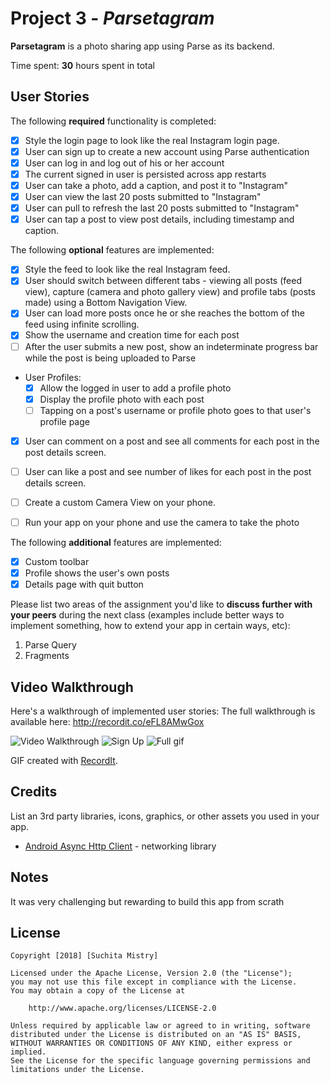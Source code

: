 # Project 3 - *Parsetagram*

**Parsetagram** is a photo sharing app using Parse as its backend.

Time spent: **30** hours spent in total

## User Stories

The following **required** functionality is completed:

- [x] Style the login page to look like the real Instagram login page.
- [x] User can sign up to create a new account using Parse authentication
- [x] User can log in and log out of his or her account
- [x] The current signed in user is persisted across app restarts
- [x] User can take a photo, add a caption, and post it to "Instagram"
- [x] User can view the last 20 posts submitted to "Instagram"
- [x] User can pull to refresh the last 20 posts submitted to "Instagram"
- [x] User can tap a post to view post details, including timestamp and caption.

The following **optional** features are implemented:

- [x] Style the feed to look like the real Instagram feed.
- [x] User should switch between different tabs - viewing all posts (feed view), capture (camera and photo gallery view) and profile tabs (posts made) using a Bottom Navigation View.
- [x] User can load more posts once he or she reaches the bottom of the feed using infinite scrolling.
- [x] Show the username and creation time for each post
- [ ] After the user submits a new post, show an indeterminate progress bar while the post is being uploaded to Parse
- User Profiles:
   - [x] Allow the logged in user to add a profile photo
   - [x] Display the profile photo with each post
   - [ ] Tapping on a post's username or profile photo goes to that user's profile page
- [x] User can comment on a post and see all comments for each post in the post details screen.
- [ ] User can like a post and see number of likes for each post in the post details screen.
- [ ] Create a custom Camera View on your phone.
- [ ] Run your app on your phone and use the camera to take the photo


The following **additional** features are implemented:

- [x] Custom toolbar 
- [x] Profile shows the user's own posts
- [x] Details page with quit button 

Please list two areas of the assignment you'd like to **discuss further with your peers** during the next class (examples include better ways to implement something, how to extend your app in certain ways, etc):

1. Parse Query
2.  Fragments

## Video Walkthrough

Here's a walkthrough of implemented user stories:
The full walkthrough is available here: http://recordit.co/eFL8AMwGox 

<img src='http://g.recordit.co/eFL8AMwGox.gif' title='Video Walkthrough' width='' alt='Video Walkthrough' />

<img src='http://g.recordit.co/xByGcRmDrx.gif' title='Sign Up' width='' alt='Sign Up' />

<img src='walkthrough.gif' title='Full gif' width='' alt='Full gif' />



GIF created with [RecordIt](http://www.recordit.com).

## Credits

List an 3rd party libraries, icons, graphics, or other assets you used in your app.

- [Android Async Http Client](http://loopj.com/android-async-http/) - networking library


## Notes

It was very challenging but rewarding to build this app from scrath

## License

    Copyright [2018] [Suchita Mistry]

    Licensed under the Apache License, Version 2.0 (the "License");
    you may not use this file except in compliance with the License.
    You may obtain a copy of the License at

        http://www.apache.org/licenses/LICENSE-2.0

    Unless required by applicable law or agreed to in writing, software
    distributed under the License is distributed on an "AS IS" BASIS,
    WITHOUT WARRANTIES OR CONDITIONS OF ANY KIND, either express or implied.
    See the License for the specific language governing permissions and
    limitations under the License.
